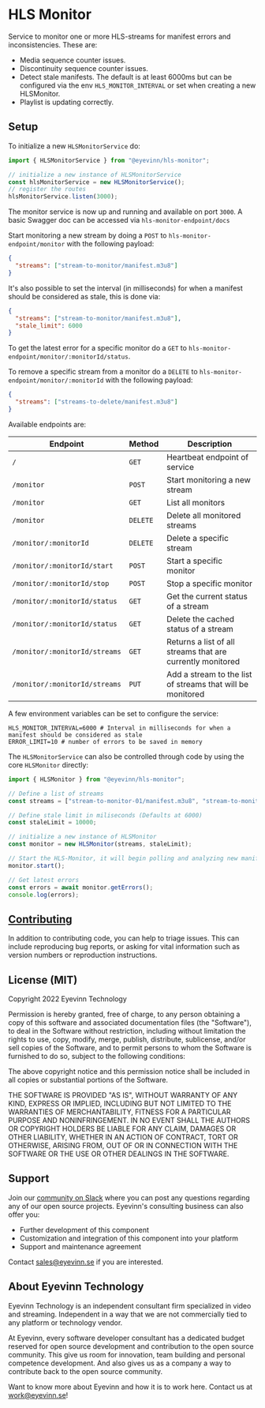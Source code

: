 # HLS Monitor

Service to monitor one or more HLS-streams for manifest errors and inconsistencies.
These are:

- Media sequence counter issues.
- Discontinuity sequence counter issues.
- Detect stale manifests. The default is at least 6000ms but can be configured via the env `HLS_MONITOR_INTERVAL` or set when creating a new HLSMonitor.
- Playlist is updating correctly.

## Setup

To initialize a new `HLSMonitorService` do:

```typescript
import { HLSMonitorService } from "@eyevinn/hls-monitor";

// initialize a new instance of HLSMonitorService
const hlsMonitorService = new HLSMonitorService();
// register the routes 
hlsMonitorService.listen(3000);
```

The monitor service is now up and running and available on port `3000`.
A basic Swagger doc can be accessed via `hls-monitor-endpoint/docs`

Start monitoring a new stream by doing a `POST` to `hls-monitor-endpoint/monitor` with the following payload:

```json
{
  "streams": ["stream-to-monitor/manifest.m3u8"]
}
```

It's also possible to set the interval (in milliseconds) for when a manifest should be considered as stale, this is done via:

```json
{
  "streams": ["stream-to-monitor/manifest.m3u8"],
  "stale_limit": 6000
}
```

To get the latest error for a specific monitor do a `GET` to `hls-monitor-endpoint/monitor/:monitorId/status`.

To remove a specific stream from a monitor do a `DELETE` to
`hls-monitor-endpoint/monitor/:monitorId` with the following payload:

```json
{
  "streams": ["streams-to-delete/manifest.m3u8"]
}
```

Available endpoints are:

| Endpoint                         | Method   | Description                                                 |
| -------------------------------- | -------- | ----------------------------------------------------------- |
| `/`                              | `GET`    | Heartbeat endpoint of service                               |
| `/monitor`                       | `POST`   | Start monitoring a new stream                               |
| `/monitor`                       | `GET`    | List all monitors                                           |
| `/monitor`                       | `DELETE` | Delete all monitored streams                                |
| `/monitor/:monitorId`            | `DELETE` | Delete a specific stream                                    |
| `/monitor/:monitorId/start`      | `POST`   | Start a specific monitor                                    |
| `/monitor/:monitorId/stop`       | `POST`   | Stop a specific monitor                                     |
| `/monitor/:monitorId/status`     | `GET`    | Get the current status of a stream                          |
| `/monitor/:monitorId/status`     | `GET`    | Delete the cached status of a stream                        |
| `/monitor/:monitorId/streams`    | `GET`    | Returns a list of all streams that are currently monitored  |
| `/monitor/:monitorId/streams`    | `PUT`    | Add a stream to the list of streams that will be monitored  |

A few environment variables can be set to configure the service:

```text
HLS_MONITOR_INTERVAL=6000 # Interval in milliseconds for when a manifest should be considered as stale
ERROR_LIMIT=10 # number of errors to be saved in memory
```

The `HLSMonitorService` can also be controlled through code by using the core `HLSMonitor` directly:

```typescript
import { HLSMonitor } from "@eyevinn/hls-monitor";

// Define a list of streams
const streams = ["stream-to-monitor-01/manifest.m3u8", "stream-to-monitor-02/manifest.m3u8"];

// Define stale limit in miliseconds (Defaults at 6000)
const staleLimit = 10000;

// initialize a new instance of HLSMonitor
const monitor = new HLSMonitor(streams, staleLimit);

// Start the HLS-Monitor, it will begin polling and analyzing new manifests. 
monitor.start();

// Get latest errors
const errors = await monitor.getErrors();
console.log(errors);
```

## [Contributing](CONTRIBUTING.md)

In addition to contributing code, you can help to triage issues. This can include reproducing bug reports, or asking for vital information such as version numbers or reproduction instructions.

## License (MIT)

Copyright 2022 Eyevinn Technology

Permission is hereby granted, free of charge, to any person obtaining a copy of this software and associated documentation files (the "Software"), to deal in the Software without restriction, including without limitation the rights to use, copy, modify, merge, publish, distribute, sublicense, and/or sell copies of the Software, and to permit persons to whom the Software is furnished to do so, subject to the following conditions:

The above copyright notice and this permission notice shall be included in all copies or substantial portions of the Software.

THE SOFTWARE IS PROVIDED "AS IS", WITHOUT WARRANTY OF ANY KIND, EXPRESS OR IMPLIED, INCLUDING BUT NOT LIMITED TO THE WARRANTIES OF MERCHANTABILITY, FITNESS FOR A PARTICULAR PURPOSE AND NONINFRINGEMENT. IN NO EVENT SHALL THE AUTHORS OR COPYRIGHT HOLDERS BE LIABLE FOR ANY CLAIM, DAMAGES OR OTHER LIABILITY, WHETHER IN AN ACTION OF CONTRACT, TORT OR OTHERWISE, ARISING FROM, OUT OF OR IN CONNECTION WITH THE SOFTWARE OR THE USE OR OTHER DEALINGS IN THE SOFTWARE.

## Support

Join our [community on Slack](http://slack.streamingtech.se) where you can post any questions regarding any of our open source projects. Eyevinn's consulting business can also offer you:

- Further development of this component
- Customization and integration of this component into your platform
- Support and maintenance agreement

Contact [sales@eyevinn.se](mailto:sales@eyevinn.se) if you are interested.

## About Eyevinn Technology

Eyevinn Technology is an independent consultant firm specialized in video and streaming. Independent in a way that we are not commercially tied to any platform or technology vendor.

At Eyevinn, every software developer consultant has a dedicated budget reserved for open source development and contribution to the open source community. This give us room for innovation, team building and personal competence development. And also gives us as a company a way to contribute back to the open source community.

Want to know more about Eyevinn and how it is to work here. Contact us at work@eyevinn.se!
